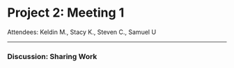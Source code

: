 # Project 2: Meeting 1
Attendees: Keldin M., Stacy K., Steven C., Samuel U

---

### Discussion: Sharing Work
>  
